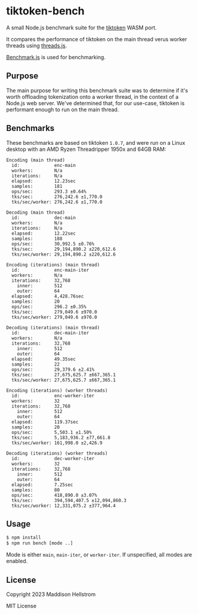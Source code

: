 # tiktoken-bench

A small Node.js benchmark suite for the [tiktoken](https://github.com/dqbd/tiktoken) WASM port.

It compares the performance of tiktoken on the main thread verus worker threads using [threads.js](https://github.com/andywer/threads.js).

[Benchmark.js](https://github.com/bestiejs/benchmark.js) is used for benchmarking.

## Purpose

The main purpose for writing this benchmark suite was to determine if it's worth offloading tokenization onto a worker thread, in the context of a Node.js web server. We've determined that, for our use-case, tiktoken is performant enough to run on the main thread.

## Benchmarks

These benchmarks are based on tiktoken `1.0.7`, and were run on a Linux desktop with an AMD Ryzen Threadripper 1950x and 64GB RAM:

```
Encoding (main thread)
  id:             enc-main
  workers:        N/a
  iterations:     N/a
  elapsed:        12.23sec
  samples:        181
  ops/sec:        293.3 ±0.64%
  tks/sec:        276,242.6 ±1,770.0
  tks/sec/worker: 276,242.6 ±1,770.0

Decoding (main thread)
  id:             dec-main
  workers:        N/a
  iterations:     N/a
  elapsed:        12.22sec
  samples:        188
  ops/sec:        30,992.5 ±0.76%
  tks/sec:        29,194,890.2 ±220,612.6
  tks/sec/worker: 29,194,890.2 ±220,612.6

Encoding (iterations) (main thread)
  id:             enc-main-iter
  workers:        N/a
  iterations:     32,768
    inner:        512
    outer:        64
  elapsed:        4,428.76sec
  samples:        20
  ops/sec:        296.2 ±0.35%
  tks/sec:        279,049.6 ±970.0
  tks/sec/worker: 279,049.6 ±970.0

Decoding (iterations) (main thread)
  id:             dec-main-iter
  workers:        N/a
  iterations:     32,768
    inner:        512
    outer:        64
  elapsed:        49.35sec
  samples:        22
  ops/sec:        29,379.6 ±2.41%
  tks/sec:        27,675,625.7 ±667,365.1
  tks/sec/worker: 27,675,625.7 ±667,365.1

Encoding (iterations) (worker threads)
  id:             enc-worker-iter
  workers:        32
  iterations:     32,768
    inner:        512
    outer:        64
  elapsed:        119.37sec
  samples:        20
  ops/sec:        5,503.1 ±1.50%
  tks/sec:        5,183,936.2 ±77,661.8
  tks/sec/worker: 161,998.0 ±2,426.9

Decoding (iterations) (worker threads)
  id:             dec-worker-iter
  workers:        32
  iterations:     32,768
    inner:        512
    outer:        64
  elapsed:        7.25sec
  samples:        80
  ops/sec:        418,890.0 ±3.07%
  tks/sec:        394,594,407.5 ±12,094,860.3
  tks/sec/worker: 12,331,075.2 ±377,964.4
```

## Usage

```bash
$ npm install
$ npm run bench [mode ..]
```

Mode is either `main`, `main-iter`, or `worker-iter`. If unspecified, all modes are enabled.

## License

Copyright 2023 Maddison Hellstrom

MIT License
